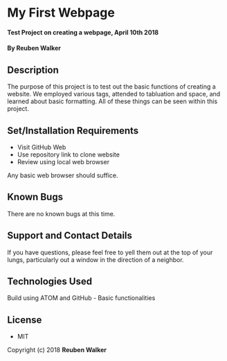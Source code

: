 # My First Webpage

#### Test Project on creating a webpage, April 10th 2018

#### **By Reuben Walker**

## Description

The purpose of this project is to test out the basic functions of creating a website. We employed various tags, attended to tabluation and space, and learned about basic formatting. All of these things can be seen within this project.

## Set/Installation Requirements

* Visit GitHub Web
* Use repository link to clone website
* Review using local web browser

Any basic web browser should suffice.

## Known Bugs

There are no known bugs at this time.

## Support and Contact Details

If you have questions, please feel free to yell them out at the top of your lungs, particularly out a window in the direction of a neighbor.

## Technologies Used

Build using ATOM and GitHub - Basic functionalities

## License

* MIT

Copyright (c) 2018 **Reuben Walker**
